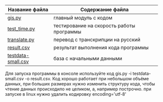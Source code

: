 Название файла  | Содержание файла
----------------|----------------------
[gis.py](https://github.com/dbbdementev/gis/blob/master/gis.py)       | главный модуль с кодом
[test_time.py](https://github.com/dbbdementev/gis/blob/master/test_time.py)       | тестирование на скорость работы программы
[translate.py](https://github.com/dbbdementev/gis/blob/master/translate.py)   | перевод с транскрипции на русский
[result.csv](https://github.com/dbbdementev/gis/blob/master/result.csv)       | результат выполнения кода программы
[testdata-small.csv](https://github.com/dbbdementev/gis/blob/master/testdata-small.csv)    | база с начальными данными


Для запуска программы в консоле используйте код gis.py -i testdata-small.csv -o result.csv.
Код хорошо работает при небольшом объёме данных, при больших размерах нужно изменить структуру кода, чтобы чтение
данных происходило не целиком, а, например построчно.
при запуске в linux нужно удалить кодировку encoding='utf-8'
